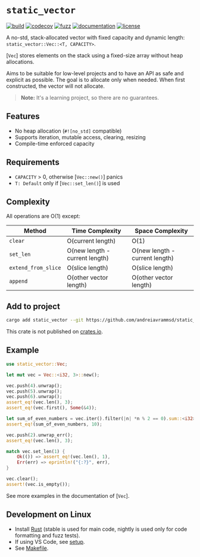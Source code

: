 # `static_vector`

[![build](https://github.com/andreiavrammsd/static_vector.rs/workflows/CI/badge.svg)](https://github.com/andreiavrammsd/static_vector.rs/actions/workflows/ci.yml)
[![codecov](https://codecov.io/gh/andreiavrammsd/static_vector.rs/graph/badge.svg?token=pCcpya0mZC)](https://codecov.io/gh/andreiavrammsd/static_vector.rs)
[![fuzz](https://github.com/andreiavrammsd/static_vector.rs/workflows/FUZZ/badge.svg)](https://github.com/andreiavrammsd/static_vector.rs/actions/workflows/fuzz.yml)
[![documentation](https://github.com/andreiavrammsd/static_vector.rs/workflows/DOC/badge.svg)](https://andreiavrammsd.github.io/static_vector.rs/)
[![license](https://img.shields.io/badge/License-MIT-blue.svg)](https://opensource.org/licenses/MIT)

A no-std, stack-allocated vector with fixed capacity and dynamic length: `static_vector::Vec::<T, CAPACITY>`.

[`Vec`] stores elements on the stack using a fixed-size array without heap allocations.

Aims to be suitable for low-level projects and to have an API as safe and explicit as possible.
The goal is to allocate only when needed. When first constructed, the vector will not allocate.

> **Note:** It's a learning project, so there are no guarantees.

## Features

- No heap allocation (`#![no_std]` compatible)
- Supports iteration, mutable access, clearing, resizing
- Compile-time enforced capacity

## Requirements
- `CAPACITY` > 0, otherwise [`Vec::new()`] panics 
- `T: Default` only if [`Vec::set_len()`] is used

## Complexity

All operations are O(1) except:

| Method      | Time Complexity                            | Space Complexity                |
|-----------------------|----------------------------------|---------------------------------|
| `clear`               | O(current length)                | O(1)                            |
| `set_len`             | O(new length - current length)   | O(new length - current length)  |
| `extend_from_slice`   | O(slice length)                  | O(slice length)                 |
| `append`              | O(other vector length)           | O(other vector length)          |

## Add to project

```bash
cargo add static_vector --git https://github.com/andreiavrammsd/static_vector.rs
```

This crate is not published on [crates.io](https://crates.io/).

## Example

```rust
use static_vector::Vec;

let mut vec = Vec::<i32, 3>::new();

vec.push(4).unwrap();
vec.push(5).unwrap();
vec.push(6).unwrap();
assert_eq!(vec.len(), 3);
assert_eq!(vec.first(), Some(&4));

let sum_of_even_numbers = vec.iter().filter(|n| *n % 2 == 0).sum::<i32>();
assert_eq!(sum_of_even_numbers, 10);

vec.push(2).unwrap_err();
assert_eq!(vec.len(), 3);

match vec.set_len(1) {
    Ok(()) => assert_eq!(vec.len(), 1),
    Err(err) => eprintln!("{:?}", err),
}

vec.clear();
assert!(vec.is_empty());
```

See more examples in the documentation of [`Vec`].

## Development on Linux

* Install [Rust](https://www.rust-lang.org/tools/install) (stable is used for main code, nightly is used only for code formatting and fuzz tests).
* If using VS Code, see [setup](https://github.com/andreiavrammsd/static_vector.rs/tree/master/.vscode).
* See [Makefile](https://github.com/andreiavrammsd/static_vector.rs/blob/master/Makefile).
